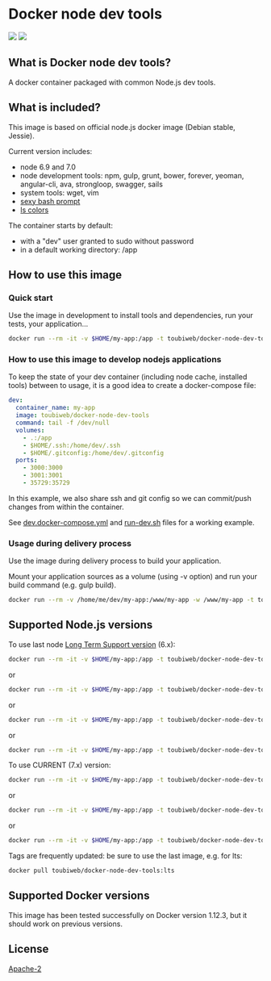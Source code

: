 # Docker node dev tools

[![](https://images.microbadger.com/badges/version/toubiweb/docker-node-dev-tools.svg)](https://microbadger.com/images/toubiweb/docker-node-dev-tools "Get your own version badge on microbadger.com") [![](https://images.microbadger.com/badges/image/toubiweb/docker-node-dev-tools.svg)](https://microbadger.com/images/toubiweb/docker-node-dev-tools "Get your own image badge on microbadger.com")

## What is Docker node dev tools?

A docker container packaged with common Node.js dev tools.

## What is included?

This image is based on official node.js docker image (Debian stable, Jessie).

Current version includes:

* node 6.9 and 7.0
* node development tools: npm, gulp, grunt, bower, forever, yeoman, angular-cli, ava, strongloop, swagger, sails
* system tools: wget, vim
* [sexy bash prompt](https://github.com/twolfson/sexy-bash-prompt)
* [ls colors](https://github.com/trapd00r/LS_COLORS)

The container starts by default:
* with a "dev" user granted to sudo without password
* in a default working directory: /app

## How to use this image

### Quick start

Use the image in development to install tools and dependencies, run your tests, your application...

```bash
docker run --rm -it -v $HOME/my-app:/app -t toubiweb/docker-node-dev-tools bash
```

### How to use this image to develop nodejs applications

To keep the state of your dev container (including node cache, installed tools) between to usage, it is a good idea to create a docker-compose file:

```yml
dev:
  container_name: my-app
  image: toubiweb/docker-node-dev-tools
  command: tail -f /dev/null
  volumes:
    - .:/app
    - $HOME/.ssh:/home/dev/.ssh
    - $HOME/.gitconfig:/home/dev/.gitconfig
  ports:
	- 3000:3000
	- 3001:3001
	- 35729:35729
```
In this example, we also share ssh and git config so we can commit/push changes from within the container.

See [dev.docker-compose.yml](https://github.com/toubiweb/docker-node-dev-tools/blob/master/dev.docker-compose.yml)
 and [run-dev.sh](https://github.com/toubiweb/docker-node-dev-tools/blob/master/run-dev.sh)
 files for a working example.

### Usage during delivery process

Use the image during delivery process to build your application.

Mount your application sources as a volume (using -v option) and run your build command (e.g. gulp build).

```bash
docker run --rm -v /home/me/dev/my-app:/www/my-app -w /www/my-app -t toubiweb/docker-node-dev-tools gulp build
```

## Supported Node.js versions

To use last node [Long Term Support version](https://github.com/nodejs/LTS#lts-schedule) (6.x):


```bash
docker run --rm -it -v $HOME/my-app:/app -t toubiweb/docker-node-dev-tools bash
```
or
```bash
docker run --rm -it -v $HOME/my-app:/app -t toubiweb/docker-node-dev-tools:lts bash
```
or
```bash
docker run --rm -it -v $HOME/my-app:/app -t toubiweb/docker-node-dev-tools:6 bash
```
or
```bash
docker run --rm -it -v $HOME/my-app:/app -t toubiweb/docker-node-dev-tools:6.9 bash
```

To use CURRENT (7.x) version:

```bash
docker run --rm -it -v $HOME/my-app:/app -t toubiweb/docker-node-dev-tools:current bash
```
or
```bash
docker run --rm -it -v $HOME/my-app:/app -t toubiweb/docker-node-dev-tools:7 bash
```
or
```bash
docker run --rm -it -v $HOME/my-app:/app -t toubiweb/docker-node-dev-tools:7.0 bash
```

Tags are frequently updated: be sure to use the last image, e.g. for lts:

```bash
docker pull toubiweb/docker-node-dev-tools:lts
```

## Supported Docker versions

This image has been tested successfully on Docker version 1.12.3, but it should work on previous versions.

## License

[Apache-2](https://github.com/toubiweb/docker-node-dev-tools/blob/master/LICENSE)
